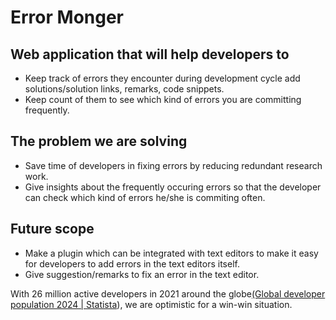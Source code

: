 # Error Monger

## Web application that will help developers to 

 - Keep track of errors they encounter during development cycle add solutions/solution links, remarks, code snippets.
 - Keep count of them to see which kind of errors you are committing frequently.
 

## The problem we are solving

 - Save time of developers in fixing errors by reducing redundant research work.
 - Give insights about the frequently occuring errors so that the developer can check which kind of errors he/she is commiting often.

## Future scope

 - Make a plugin which can be integrated with text editors to make it easy for developers to add errors in the text editors itself.
 - Give suggestion/remarks to fix an error in the text editor.

With 26 million active developers in 2021 around the globe[(Global developer population 2024 | Statista](https://www.statista.com/statistics/627312/worldwide-developer-population/)), we are optimistic for a win-win situation.
